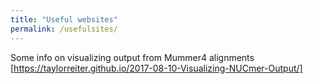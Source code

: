 ```yaml
---
title: "Useful websites"
permalink: /usefulsites/
---
```



Some info on visualizing output from Mummer4 alignments
[https://taylorreiter.github.io/2017-08-10-Visualizing-NUCmer-Output/]
